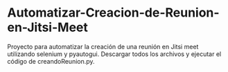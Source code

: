 # Automatizar-Creacion-de-Reunion-en-Jitsi-Meet
Proyecto para automatizar la creación de una reunión en Jitsi meet utilizando selenium y pyautogui.
Descargar todos los archivos y ejecutar el código de creandoReunion.py.

